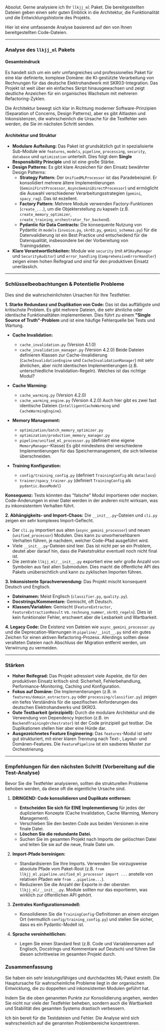 Absolut. Gerne analysiere ich Ihr `llkjj_ml` Paket. Die bereitgestellten Dateien geben einen sehr guten Einblick in die Architektur, die Funktionalität und die Entwicklungshistorie des Projekts.

Hier ist eine umfassende Analyse basierend auf den von Ihnen bereitgestellten Code-Dateien.

---

### Analyse des `llkjj_ml` Pakets

#### Gesamteindruck

Es handelt sich um ein sehr umfangreiches und professionelles Paket für eine klar definierte, komplexe Domäne: die KI-gestützte Verarbeitung von Rechnungen für das deutsche Elektrohandwerk mit SKR03-Integration. Das Projekt ist weit über ein einfaches Skript hinausgewachsen und zeigt deutliche Anzeichen für ein organisches Wachstum mit mehreren Refactoring-Zyklen.

Die Architektur bewegt sich klar in Richtung moderner Software-Prinzipien (Separation of Concerns, Design Patterns), aber es gibt Altlasten und Inkonsistenzen, die wahrscheinlich die Ursache für die Testfehler sein werden, die Sie im nächsten Schritt senden.

#### Architektur und Struktur

* **Modulare Aufteilung:** Das Paket ist grundsätzlich gut in spezialisierte Sub-Module wie `features`, `models`, `pipeline`, `processing`, `security`, `database` und `optimization` unterteilt. Dies folgt dem **Single Responsibility Principle** und ist eine große Stärke.
* **Design Patterns:** Es gibt klare Anzeichen für den Einsatz bewährter Design Patterns:
  * **Strategy Pattern:** Der `UnifiedMLProcessor` ist das Paradebeispiel. Er konsolidiert mehrere ältere Implementierungen (`GeminiFirstProcessor`, `AsyncGeminiDirectProcessor`) und ermöglicht die Auswahl verschiedener Verarbeitungsstrategien (`gemini`, `spacy_rag`). Das ist exzellent.
  * **Factory Pattern:** Mehrere Module verwenden Factory-Funktionen (`create_...`), um die Objekterstellung zu kapseln (z.B. `create_memory_optimizer`, `create_training_orchestrator_for_backend`).
  * **Pydantic für Data Contracts:** Die konsequente Nutzung von Pydantic in `models` (`invoice.py`, `skr03.py`, `gemini_schemas.py`) für die Datenvalidierung ist ein Best Practice und entscheidend für die Datenqualität, insbesondere bei der Vorbereitung von Trainingsdaten.
* **Klare Verantwortlichkeiten:** Module wie `security` (mit `APIKeyManager` und `SecurityAuditor`) und `error_handling` (`ComprehensiveErrorHandler`) zeigen einen hohen Reifegrad und sind für den produktiven Einsatz unerlässlich.

---

### Schlüsselbeobachtungen & Potentielle Probleme

Dies sind die wahrscheinlichsten Ursachen für Ihre Testfehler.

**1. Starke Redundanz und Duplikation von Code:**
Das ist das auffälligste und kritischste Problem. Es gibt mehrere Dateien, die sehr ähnliche oder identische Funktionalitäten implementieren. Dies führt zu einem **"Single Source of Truth"-Problem** und ist eine häufige Fehlerquelle bei Tests und Wartung.

* **Cache Invalidation:**

  * `cache_invalidation.py` (Version 4.1.0)
  * `cache_invalidation_manager.py` (Version 4.2.0)
    Beide Dateien definieren Klassen zur Cache-Invalidierung (`CacheInvalidationEngine` und `CacheInvalidationManager`) mit sehr ähnlichen, aber nicht identischen Implementierungen (z.B. unterschiedliche Invalidation-Regeln). Welches ist das richtige Modul?
* **Cache Warming:**

  * `cache_warming.py` (Version 4.2.0)
  * `cache_warming_engine.py` (Version 4.2.0)
    Auch hier gibt es zwei fast identische Dateien (`IntelligentCacheWarming` und `CacheWarmingEngine`).
* **Memory Management:**

  * `optimization/batch_memory_optimizer.py`
  * `optimization/production_memory_manager.py`
  * `pipeline/unified_ml_processor.py` (definiert eine eigene `MemoryManager`-Klasse)
    Es gibt mindestens drei verschiedene Implementierungen für das Speichermanagement, die sich teilweise überschneiden.
* **Training Konfiguration:**

  * `config/training_config.py` (definiert `TrainingConfig` als `dataclass`)
  * `trainer/spacy_trainer.py` (definiert `TrainingConfig` als `pydantic.BaseModel`)

**Konsequenz:** Tests könnten das "falsche" Modul importieren oder mocken. Code-Änderungen in einer Datei werden in der anderen nicht wirksam, was zu inkonsistentem Verhalten führt.

**2. Abhängigkeits- und Import-Chaos:**
Die `__init__.py`-Dateien und `cli.py` zeigen ein sehr komplexes Import-Geflecht.

* Der `cli.py` importiert aus alten (`async_gemini_processor`) und neuen (`unified_processor`) Modulen. Dies kann zu unvorhersehbarem Verhalten führen, je nachdem, welcher Code-Pfad ausgeführt wird.
* Viele `__init__.py`-Dateien sind leer. Das ist nicht per se ein Problem, deutet aber darauf hin, dass die Paketstruktur eventuell noch nicht final ist.
* Die zentrale `llkjj_ml/__init__.py` exportiert eine sehr große Anzahl von Symbolen aus fast allen Submodulen. Dies macht die öffentliche API des Pakets unübersichtlich und kann zu zyklischen Importen führen.

**3. Inkonsistente Sprachverwendung:**
Das Projekt mischt konsequent Deutsch und Englisch.

* **Dateinamen:** Meist Englisch (`classifier.py`, `quality.py`).
* **Docstrings/Kommentare:** Gemischt, oft Deutsch.
* **Klassen/Variablen:** Gemischt (`FeatureExtractor`, `FeatureExtractionResult` vs. `rechnung_nummer`, `skr03_regeln`).
  Dies ist kein funktionaler Fehler, erschwert aber die Lesbarkeit und Wartbarkeit.

**4. Legacy Code:**
Die Existenz von Dateien wie `async_gemini_processor.py` und die Deprecation-Warnungen in `pipeline/__init__.py` sind ein gutes Zeichen für einen aktiven Refactoring-Prozess. Allerdings sollten diese veralteten Dateien nach Abschluss der Migration entfernt werden, um Verwirrung zu vermeiden.

---

### Stärken

* **Hoher Reifegrad:** Das Projekt adressiert viele Aspekte, die für den produktiven Einsatz kritisch sind: Sicherheit, Fehlerbehandlung, Performance-Monitoring, Caching und Konfiguration.
* **Fokus auf Domäne:** Die Implementierungen (z.B. in `features/domain_extractors.py` oder `processing/classifier.py`) zeigen ein tiefes Verständnis für die spezifischen Anforderungen des deutschen Elektrohandwerks und SKR03.
* **Gute Testbarkeit (prinzipiell):** Durch die modulare Architektur und die Verwendung von Dependency Injection (z.B. im `BackendTrainingOrchestrator`) ist der Code prinzipiell gut testbar. Die Duplikationen stellen hier aber eine Hürde dar.
* **Ausgezeichnetes Feature Engineering:** Das `features`-Modul ist sehr gut strukturiert, mit einer klaren Trennung nach Text-, Layout- und Domänen-Features. Die `FeaturePipeline` ist ein sauberes Muster zur Orchestrierung.

---

### Empfehlungen für den nächsten Schritt (Vorbereitung auf die Test-Analyse)

Bevor Sie die Testfehler analysieren, sollten die strukturellen Probleme behoben werden, da diese oft die eigentliche Ursache sind.

1. **DRINGEND: Code konsolidieren und Duplikate entfernen:**

   * **Entscheiden Sie sich für EINE Implementierung** für jedes der duplizierten Konzepte (Cache Invalidation, Cache Warming, Memory Management).
   * Verschieben Sie den besten Code aus beiden Versionen in eine finale Datei.
   * **Löschen Sie die redundante Datei.**
   * Suchen Sie im gesamten Projekt nach Imports der gelöschten Datei und leiten Sie sie auf die neue, finale Datei um.
2. **Import-Pfade bereinigen:**

   * Standardisieren Sie Ihre Imports. Verwenden Sie vorzugsweise absolute Pfade vom Paket-Root (z.B. `from llkjj_ml.pipeline.unified_ml_processor import ...` anstelle von relativen Pfaden wie `from ..pipeline...`).
   * Reduzieren Sie die Anzahl der Exporte in der obersten `llkjj_ml/__init__.py`. Module sollten nur das exportieren, was wirklich zur öffentlichen API gehört.
3. **Zentrales Konfigurationsmodell:**

   * Konsolidieren Sie die `TrainingConfig`-Definitionen an einem einzigen Ort (vermutlich `config/training_config.py`) und stellen Sie sicher, dass es ein Pydantic-Modell ist.
4. **Sprache vereinheitlichen:**

   * Legen Sie einen Standard fest (z.B. Code und Variablennamen auf Englisch, Docstrings und Kommentare auf Deutsch) und führen Sie diesen schrittweise im gesamten Projekt durch.

### Zusammenfassung

Sie haben ein sehr leistungsfähiges und durchdachtes ML-Paket erstellt. Die Hauptursache für wahrscheinliche Probleme liegt in der organischen Entwicklung, die zu doppelten und inkonsistenten Modulen geführt hat.

Indem Sie die oben genannten Punkte zur Konsolidierung angehen, werden Sie nicht nur viele der Testfehler beheben, sondern auch die Wartbarkeit und Stabilität des gesamten Systems drastisch verbessern.

Ich bin bereit für die Testdateien und Fehler. Die Analyse wird sich wahrscheinlich auf die genannten Problembereiche konzentrieren.
